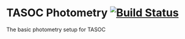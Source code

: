 # TASOC Photometry [![Build Status](https://travis-ci.org/tasoc/photometry.svg?branch=master)](https://travis-ci.org/tasoc/photometry)
The basic photometry setup for TASOC

